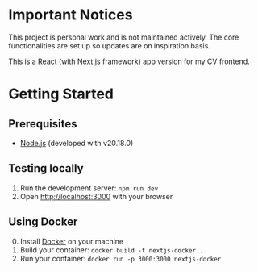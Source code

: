 # Important Notices

This project is personal work and is not maintained actively. The core functionalities are set up so updates are on inspiration basis.

This is a [React](https://react.dev) (with [Next.js](https://nextjs.org) framework) app version for my CV frontend.

# Getting Started

## Prerequisites
- [Node.js](https://nodejs.org/en) (developed with v20.18.0)

## Testing locally

1. Run the development server: `npm run dev`
2. Open [http://localhost:3000](http://localhost:3000) with your browser

## Using Docker

0. Install [Docker](https://www.docker.com/) on your machine
1. Build your container: `docker build -t nextjs-docker .`
2. Run your container: `docker run -p 3000:3000 nextjs-docker`

